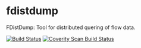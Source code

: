 # fdistdump
FDistDump: Tool for distributed quering of flow data.

[![Build Status](https://travis-ci.org/CESNET/fdistdump.svg)](https://travis-ci.org/CESNET/fdistdump)
[![Coverity Scan Build Status](https://scan.coverity.com/projects/5969/badge.svg)](https://scan.coverity.com/projects/5969)
